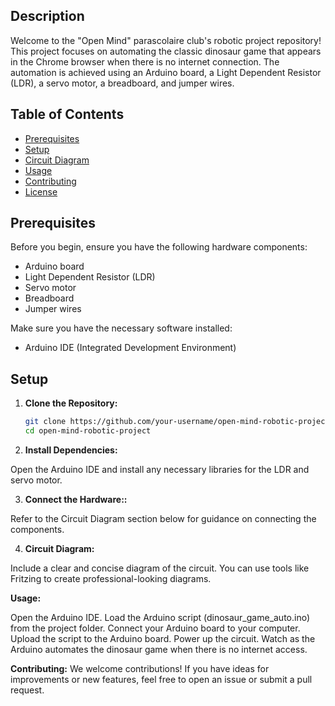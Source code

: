 ## Description

Welcome to the "Open Mind" parascolaire club's robotic project repository! This project focuses on automating the classic dinosaur game that appears in the Chrome browser when there is no internet connection. The automation is achieved using an Arduino board, a Light Dependent Resistor (LDR), a servo motor, a breadboard, and jumper wires.

## Table of Contents

- [Prerequisites](#prerequisites)
- [Setup](#setup)
- [Circuit Diagram](#circuit-diagram)
- [Usage](#usage)
- [Contributing](#contributing)
- [License](#license)

## Prerequisites

Before you begin, ensure you have the following hardware components:

- Arduino board
- Light Dependent Resistor (LDR)
- Servo motor
- Breadboard
- Jumper wires

Make sure you have the necessary software installed:

- Arduino IDE (Integrated Development Environment)

## Setup

1. **Clone the Repository:**
   ```bash
   git clone https://github.com/your-username/open-mind-robotic-project.git
   cd open-mind-robotic-project
   
2. **Install Dependencies:**

Open the Arduino IDE and install any necessary libraries for the LDR and servo motor.

3. **Connect the Hardware::**

Refer to the Circuit Diagram section below for guidance on connecting the components.

4. **Circuit Diagram:**

Include a clear and concise diagram of the circuit. You can use tools like Fritzing to create professional-looking diagrams.

**Usage:**

Open the Arduino IDE.
Load the Arduino script (dinosaur_game_auto.ino) from the project folder.
Connect your Arduino board to your computer.
Upload the script to the Arduino board.
Power up the circuit.
Watch as the Arduino automates the dinosaur game when there is no internet access.

**Contributing:**
We welcome contributions! If you have ideas for improvements or new features, feel free to open an issue or submit a pull request.
